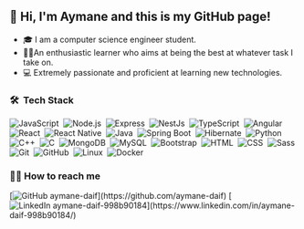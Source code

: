 ## 👋 Hi, I'm Aymane and this is my GitHub page!
-  🎓 I am a computer science engineer student.
-  🐱‍👤An enthusiastic learner who aims at being the best at whatever task I take on.
-  💻 Extremely passionate and proficient at learning new technologies. 

### 🛠 &nbsp;Tech Stack

<!-- Icons here: https://simpleicons.org/?q=c -->
![JavaScript](https://img.shields.io/badge/-JavaScript-141321?style=flat&logo=javascript)&nbsp;
![Node.js](https://img.shields.io/badge/-Node.js-141321?style=flat&logo=node.js)&nbsp;
![Express](https://img.shields.io/badge/-Express-141321?style=flat&logo=Express)&nbsp;
![NestJs](https://img.shields.io/badge/-Nest.js-141321?style=flat&logo=nestjs&logoColor=DD0031)&nbsp;
![TypeScript](https://img.shields.io/badge/-TypeScript-141321?style=flat&logo=typescript)&nbsp;
![Angular](https://img.shields.io/badge/-Angular-141321?style=flat&logo=angular&logoColor=DD0031)&nbsp;
![React](https://img.shields.io/badge/-React-141321?style=flat&logo=react)&nbsp;
![React Native](https://img.shields.io/badge/-React%20Native-141321?style=flat&logo=react)&nbsp;
![Java](https://img.shields.io/badge/-Java-141321?style=flat&logo=Java&logoColor=007396)&nbsp;
![Spring Boot](https://img.shields.io/badge/-SpringBoot-141321?style=flat&logo=SpringBoot&logoColor=6DB33F)&nbsp;
![Hibernate](https://img.shields.io/badge/-Hibernate-141321?style=flat&logo=Hibernate&logoColor=59666C)&nbsp;
![Python](https://img.shields.io/badge/-Python-141321?style=flat&logo=Python&logoColor=3776AB)&nbsp;
![C++](https://img.shields.io/badge/-C++-141321?style=flat&logo=C%2B%2B&logoColor=00599C)&nbsp;
![C](https://img.shields.io/badge/-C-141321?style=flat&logo=C&logoColor=A8B9CC)&nbsp;
![MongoDB](https://img.shields.io/badge/-MongoDB-141321?style=flat&logo=MongoDB&logoColor=47A248)&nbsp;
![MySQL](https://img.shields.io/badge/-MySQL-141321?style=flat&logo=MySQL&logoColor=4479A1)&nbsp;
![Bootstrap](https://img.shields.io/badge/-Bootstrap-141321?style=flat&logo=bootstrap&logoColor=563D7C)&nbsp;
![HTML](https://img.shields.io/badge/-HTML-141321?style=flat&logo=HTML5)&nbsp;
![CSS](https://img.shields.io/badge/-CSS-141321?style=flat&logo=CSS3&logoColor=1572B6)&nbsp;
![Sass](https://img.shields.io/badge/-Sass-141321?style=flat&logo=Sass&logoColor=CC6699)&nbsp;
![Git](https://img.shields.io/badge/-Git-141321?style=flat&logo=git)&nbsp;
![GitHub](https://img.shields.io/badge/-GitHub-141321?style=flat&logo=github)&nbsp;
![Linux](https://img.shields.io/badge/-Linux-141321?style=flat&logo=Linux)&nbsp;
![Docker](https://img.shields.io/badge/-Docker-141321?style=flat&logo=Docker)&nbsp;


###  🤝🏻 How to reach me
[![GitHub aymane-daif](https://img.shields.io/badge/-GitHub-gray?style=flat-square&logo=GitHub&logColor=black&link=(https://github.com/aymane-daif))](https://github.com/aymane-daif)
[![LinkedIn aymane-daif-998b90184](https://img.shields.io/badge/-LinkedIn-blue?style=flat-square&logo=LinkedIn&logColor=2465B0&link=(https://www.linkedin.com/in/aymane-daif-998b90184/))](https://www.linkedin.com/in/aymane-daif-998b90184/)
